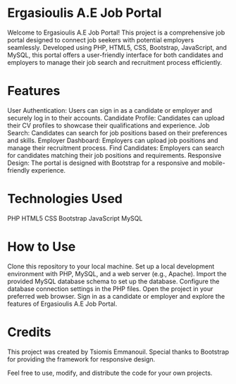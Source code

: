 # Ergasioulis A.E Job Portal

Welcome to Ergasioulis A.E Job Portal! This project is a comprehensive job portal designed to connect job seekers with potential employers seamlessly. Developed using PHP, HTML5, CSS, Bootstrap, JavaScript, and MySQL, this portal offers a user-friendly interface for both candidates and employers to manage their job search and recruitment process efficiently.

# Features
User Authentication: Users can sign in as a candidate or employer and securely log in to their accounts.
Candidate Profile: Candidates can upload their CV profiles to showcase their qualifications and experience.
Job Search: Candidates can search for job positions based on their preferences and skills.
Employer Dashboard: Employers can upload job positions and manage their recruitment process.
Find Candidates: Employers can search for candidates matching their job positions and requirements.
Responsive Design: The portal is designed with Bootstrap for a responsive and mobile-friendly experience.

# Technologies Used
PHP
HTML5
CSS
Bootstrap
JavaScript
MySQL

# How to Use
Clone this repository to your local machine.
Set up a local development environment with PHP, MySQL, and a web server (e.g., Apache).
Import the provided MySQL database schema to set up the database.
Configure the database connection settings in the PHP files.
Open the project in your preferred web browser.
Sign in as a candidate or employer and explore the features of Ergasioulis A.E Job Portal.

# Credits 
This project was created by Tsiomis Emmanouil. Special thanks to Bootstrap for providing the framework for responsive design.

Feel free to use, modify, and distribute the code for your own projects.
